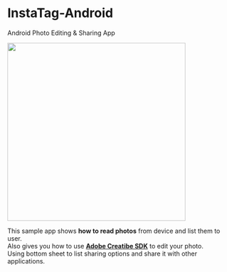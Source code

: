 # InstaTag-Android
Android Photo Editing &amp; Sharing App

<img src="https://github.com/TheFinestArtist/InstaTag/blob/master/art/instatag_a.png" width="400">

This sample app shows **how to read photos** from device and list them to user.  
Also gives you how to use **[Adobe Creatibe SDK](https://creativesdk.adobe.com/)** to edit your photo.  
Using bottom sheet to list sharing options and share it with other applications.
